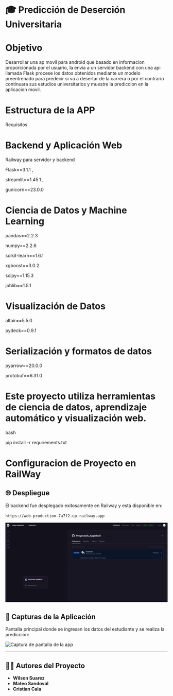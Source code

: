 # 🎓 Predicción de Deserción Universitaria

# Objetivo
Desarrollar una ap movil para android que basado en informacion proporcionada por el usuario, la envia a un servidor backend con una api llamada Flask
procese los datos obtenidos mediante un modelo preentrenado para predecir si va a desertar de la carrera o por el contrario continuara sus estudios universitarios y muestre 
la prediccion en la aplicacion movil.







# Estructura de la APP
Requisitos

# Backend y Aplicación Web

Railway para servidor y backend

Flask==3.1.1 ,

streamlit==1.45.1 ,

gunicorn==23.0.0  

# Ciencia de Datos y Machine Learning
pandas==2.2.3

numpy==2.2.6

scikit-learn==1.6.1

xgboost==3.0.2

scipy==1.15.3

joblib==1.5.1

# Visualización de Datos
altair==5.5.0

pydeck==0.9.1

# Serialización y formatos de datos
pyarrow==20.0.0

protobuf==6.31.0


# Este proyecto utiliza herramientas de ciencia de datos, aprendizaje automático y visualización web. 

bash

pip install -r requirements.txt


# Configuracion de Proyecto en RailWay

## 🌐 Despliegue

El backend fue desplegado exitosamente en Railway y está disponible en:

`https://web-production-7a7f2.up.railway.app`

![Despliegue en Railway](https://github.com/amgito1648/clase-inteligencia-artificial/raw/main/capturas/proyecto_ia_railway.png)



## 📱 Capturas de la Aplicación

Pantalla principal donde se ingresan los datos del estudiante y se realiza la predicción:

![Captura de pantalla de la app](https://github.com/amgito1648/clase-inteligencia-artificial/raw/main/capturas/predict0.png)



---

## 👨‍💻 Autores del Proyecto

- **Wilson Suarez**
- **Mateo Sandoval**
- **Cristian Cala**





